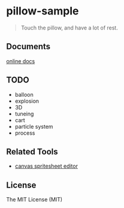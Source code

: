 # pillow-sample

> Touch the pillow, and have a lot of rest.

## Documents

[online docs](//pillowjs.github.io/pillow/docs)

## TODO

- balloon
- explosion
- 3D
- tuneing
- cart
- particle system
- process

## Related Tools

- [canvas spritesheet editor](//github.com/pillowjs/XSpriteEditor)

## License

The MIT License (MIT)
